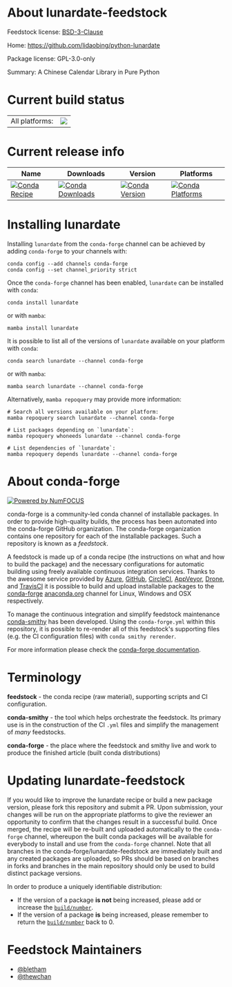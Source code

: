 About lunardate-feedstock
=========================

Feedstock license: [BSD-3-Clause](https://github.com/conda-forge/lunardate-feedstock/blob/main/LICENSE.txt)

Home: https://github.com/lidaobing/python-lunardate

Package license: GPL-3.0-only

Summary: A Chinese Calendar Library in Pure Python

Current build status
====================


<table><tr><td>All platforms:</td>
    <td>
      <a href="https://dev.azure.com/conda-forge/feedstock-builds/_build/latest?definitionId=2580&branchName=main">
        <img src="https://dev.azure.com/conda-forge/feedstock-builds/_apis/build/status/lunardate-feedstock?branchName=main">
      </a>
    </td>
  </tr>
</table>

Current release info
====================

| Name | Downloads | Version | Platforms |
| --- | --- | --- | --- |
| [![Conda Recipe](https://img.shields.io/badge/recipe-lunardate-green.svg)](https://anaconda.org/conda-forge/lunardate) | [![Conda Downloads](https://img.shields.io/conda/dn/conda-forge/lunardate.svg)](https://anaconda.org/conda-forge/lunardate) | [![Conda Version](https://img.shields.io/conda/vn/conda-forge/lunardate.svg)](https://anaconda.org/conda-forge/lunardate) | [![Conda Platforms](https://img.shields.io/conda/pn/conda-forge/lunardate.svg)](https://anaconda.org/conda-forge/lunardate) |

Installing lunardate
====================

Installing `lunardate` from the `conda-forge` channel can be achieved by adding `conda-forge` to your channels with:

```
conda config --add channels conda-forge
conda config --set channel_priority strict
```

Once the `conda-forge` channel has been enabled, `lunardate` can be installed with `conda`:

```
conda install lunardate
```

or with `mamba`:

```
mamba install lunardate
```

It is possible to list all of the versions of `lunardate` available on your platform with `conda`:

```
conda search lunardate --channel conda-forge
```

or with `mamba`:

```
mamba search lunardate --channel conda-forge
```

Alternatively, `mamba repoquery` may provide more information:

```
# Search all versions available on your platform:
mamba repoquery search lunardate --channel conda-forge

# List packages depending on `lunardate`:
mamba repoquery whoneeds lunardate --channel conda-forge

# List dependencies of `lunardate`:
mamba repoquery depends lunardate --channel conda-forge
```


About conda-forge
=================

[![Powered by
NumFOCUS](https://img.shields.io/badge/powered%20by-NumFOCUS-orange.svg?style=flat&colorA=E1523D&colorB=007D8A)](https://numfocus.org)

conda-forge is a community-led conda channel of installable packages.
In order to provide high-quality builds, the process has been automated into the
conda-forge GitHub organization. The conda-forge organization contains one repository
for each of the installable packages. Such a repository is known as a *feedstock*.

A feedstock is made up of a conda recipe (the instructions on what and how to build
the package) and the necessary configurations for automatic building using freely
available continuous integration services. Thanks to the awesome service provided by
[Azure](https://azure.microsoft.com/en-us/services/devops/), [GitHub](https://github.com/),
[CircleCI](https://circleci.com/), [AppVeyor](https://www.appveyor.com/),
[Drone](https://cloud.drone.io/welcome), and [TravisCI](https://travis-ci.com/)
it is possible to build and upload installable packages to the
[conda-forge](https://anaconda.org/conda-forge) [anaconda.org](https://anaconda.org/)
channel for Linux, Windows and OSX respectively.

To manage the continuous integration and simplify feedstock maintenance
[conda-smithy](https://github.com/conda-forge/conda-smithy) has been developed.
Using the ``conda-forge.yml`` within this repository, it is possible to re-render all of
this feedstock's supporting files (e.g. the CI configuration files) with ``conda smithy rerender``.

For more information please check the [conda-forge documentation](https://conda-forge.org/docs/).

Terminology
===========

**feedstock** - the conda recipe (raw material), supporting scripts and CI configuration.

**conda-smithy** - the tool which helps orchestrate the feedstock.
                   Its primary use is in the construction of the CI ``.yml`` files
                   and simplify the management of *many* feedstocks.

**conda-forge** - the place where the feedstock and smithy live and work to
                  produce the finished article (built conda distributions)


Updating lunardate-feedstock
============================

If you would like to improve the lunardate recipe or build a new
package version, please fork this repository and submit a PR. Upon submission,
your changes will be run on the appropriate platforms to give the reviewer an
opportunity to confirm that the changes result in a successful build. Once
merged, the recipe will be re-built and uploaded automatically to the
`conda-forge` channel, whereupon the built conda packages will be available for
everybody to install and use from the `conda-forge` channel.
Note that all branches in the conda-forge/lunardate-feedstock are
immediately built and any created packages are uploaded, so PRs should be based
on branches in forks and branches in the main repository should only be used to
build distinct package versions.

In order to produce a uniquely identifiable distribution:
 * If the version of a package **is not** being increased, please add or increase
   the [``build/number``](https://docs.conda.io/projects/conda-build/en/latest/resources/define-metadata.html#build-number-and-string).
 * If the version of a package **is** being increased, please remember to return
   the [``build/number``](https://docs.conda.io/projects/conda-build/en/latest/resources/define-metadata.html#build-number-and-string)
   back to 0.

Feedstock Maintainers
=====================

* [@bletham](https://github.com/bletham/)
* [@thewchan](https://github.com/thewchan/)

